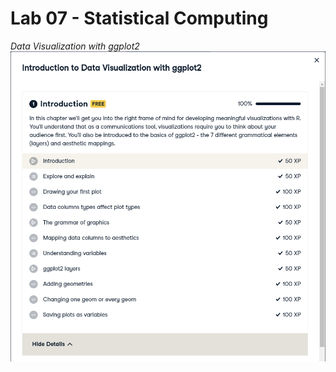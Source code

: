 # Lab 07 - Statistical Computing

*Data Visualization with ggplot2*  
![data](/labs/lab-07/ggplot2.png)
